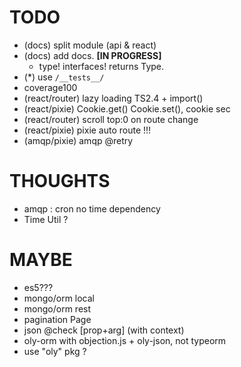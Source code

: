 
# TODO


- (docs) split module (api & react)
- (docs) add docs. **[IN PROGRESS]**
  - type! interfaces! returns Type.
- (*) use `/__tests__/`
- coverage100
- (react/router) lazy loading TS2.4 + import()
- (react/pixie) Cookie.get() Cookie.set(), cookie sec
- (react/router) scroll top:0 on route change
- (react/pixie) pixie auto route !!!
- (amqp/pixie) amqp @retry

# THOUGHTS

- amqp : cron no time dependency
- Time Util ?

# MAYBE

- es5???
- mongo/orm local
- mongo/orm rest
- pagination Page
- json @check [prop+arg] (with context)
- oly-orm with objection.js + oly-json, not typeorm
- use "oly" pkg ?
